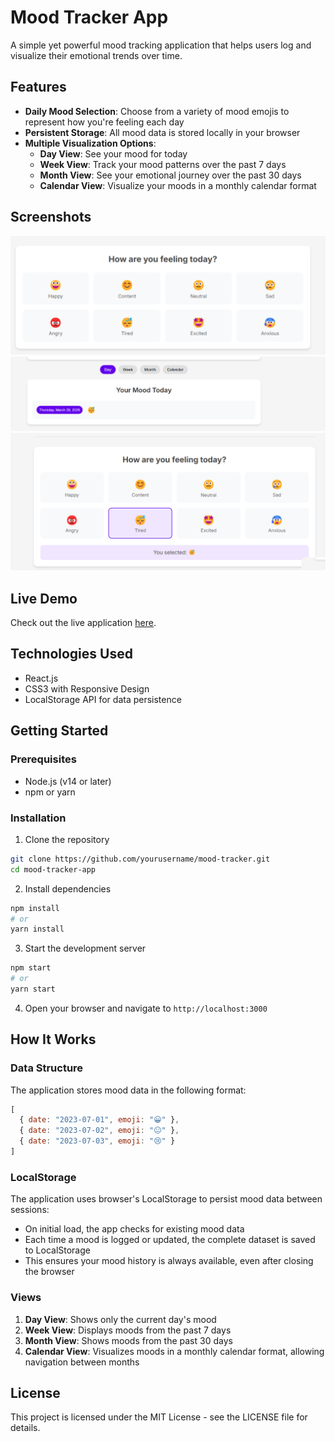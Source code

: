 # Mood Tracker App

A simple yet powerful mood tracking application that helps users log and visualize their emotional trends over time.

## Features

- **Daily Mood Selection**: Choose from a variety of mood emojis to represent how you're feeling each day
- **Persistent Storage**: All mood data is stored locally in your browser
- **Multiple Visualization Options**:
  - **Day View**: See your mood for today
  - **Week View**: Track your mood patterns over the past 7 days
  - **Month View**: See your emotional journey over the past 30 days
  - **Calendar View**: Visualize your moods in a monthly calendar format

## Screenshots

![Mood Selector Interface](/src/assets/Screenshot%202025-03-19%20233232.png)
![Mood Timeline View](/src/assets/Screenshot%202025-03-20%20180746.png)
![Mood Calendar View](/src/assets/Screenshot%202025-03-20%20180753.png)

## Live Demo

Check out the live application [here](https://mood-tracker-app-demo.netlify.app).

## Technologies Used

- React.js
- CSS3 with Responsive Design
- LocalStorage API for data persistence

## Getting Started

### Prerequisites

- Node.js (v14 or later)
- npm or yarn

### Installation

1. Clone the repository
```bash
git clone https://github.com/yourusername/mood-tracker.git
cd mood-tracker-app
```

2. Install dependencies
```bash
npm install
# or
yarn install
```

3. Start the development server
```bash
npm start
# or
yarn start
```

4. Open your browser and navigate to `http://localhost:3000`

## How It Works

### Data Structure

The application stores mood data in the following format:

```javascript
[
  { date: "2023-07-01", emoji: "😀" },
  { date: "2023-07-02", emoji: "😐" },
  { date: "2023-07-03", emoji: "😢" }
]
```

### LocalStorage

The application uses browser's LocalStorage to persist mood data between sessions:

- On initial load, the app checks for existing mood data
- Each time a mood is logged or updated, the complete dataset is saved to LocalStorage
- This ensures your mood history is always available, even after closing the browser

### Views

1. **Day View**: Shows only the current day's mood
2. **Week View**: Displays moods from the past 7 days
3. **Month View**: Shows moods from the past 30 days
4. **Calendar View**: Visualizes moods in a monthly calendar format, allowing navigation between months


## License

This project is licensed under the MIT License - see the LICENSE file for details.